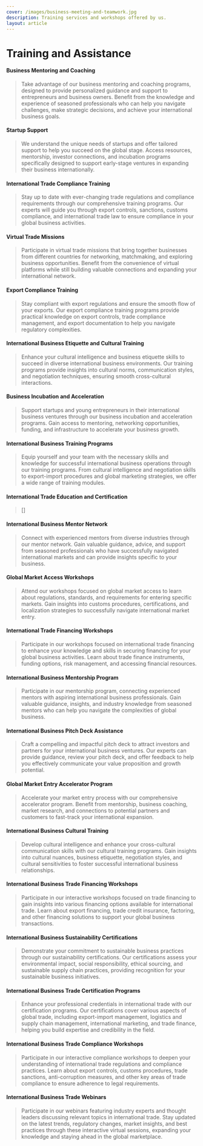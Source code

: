```yaml
---
cover: /images/business-meeting-and-teamwork.jpg
description: Training services and workshops offered by us.
layout: article
---
```


# Training and Assistance

#### Business Mentoring and Coaching
> Take advantage of our business mentoring and coaching programs, designed to provide personalized guidance and support to entrepreneurs and business owners. Benefit from the knowledge and experience of seasoned professionals who can help you navigate challenges, make strategic decisions, and achieve your international business goals.

#### Startup Support
> We understand the unique needs of startups and offer tailored support to help you succeed on the global stage. Access resources, mentorship, investor connections, and incubation programs specifically designed to support early-stage ventures in expanding their business internationally.

#### International Trade Compliance Training
> Stay up to date with ever-changing trade regulations and compliance requirements through our comprehensive training programs. Our experts will guide you through export controls, sanctions, customs compliance, and international trade law to ensure compliance in your global business activities.

#### Virtual Trade Missions
> Participate in virtual trade missions that bring together businesses from different countries for networking, matchmaking, and exploring business opportunities. Benefit from the convenience of virtual platforms while still building valuable connections and expanding your international network.

#### Export Compliance Training
> Stay compliant with export regulations and ensure the smooth flow of your exports. Our export compliance training programs provide practical knowledge on export controls, trade compliance management, and export documentation to help you navigate regulatory complexities.

#### International Business Etiquette and Cultural Training
> Enhance your cultural intelligence and business etiquette skills to succeed in diverse international business environments. Our training programs provide insights into cultural norms, communication styles, and negotiation techniques, ensuring smooth cross-cultural interactions.

#### Business Incubation and Acceleration
> Support startups and young entrepreneurs in their international business ventures through our business incubation and acceleration programs. Gain access to mentoring, networking opportunities, funding, and infrastructure to accelerate your business growth.

#### International Business Training Programs
> Equip yourself and your team with the necessary skills and knowledge for successful international business operations through our training programs. From cultural intelligence and negotiation skills to export-import procedures and global marketing strategies, we offer a wide range of training modules.

#### International Trade Education and Certification
> []

#### International Business Mentor Network
> Connect with experienced mentors from diverse industries through our mentor network. Gain valuable guidance, advice, and support from seasoned professionals who have successfully navigated international markets and can provide insights specific to your business.

#### Global Market Access Workshops
> Attend our workshops focused on global market access to learn about regulations, standards, and requirements for entering specific markets. Gain insights into customs procedures, certifications, and localization strategies to successfully navigate international market entry.

#### International Trade Financing Workshops
> Participate in our workshops focused on international trade financing to enhance your knowledge and skills in securing financing for your global business activities. Learn about trade finance instruments, funding options, risk management, and accessing financial resources.

#### International Business Mentorship Program
> Participate in our mentorship program, connecting experienced mentors with aspiring international business professionals. Gain valuable guidance, insights, and industry knowledge from seasoned mentors who can help you navigate the complexities of global business.

#### International Business Pitch Deck Assistance
> Craft a compelling and impactful pitch deck to attract investors and partners for your international business ventures. Our experts can provide guidance, review your pitch deck, and offer feedback to help you effectively communicate your value proposition and growth potential.

#### Global Market Entry Accelerator Program
> Accelerate your market entry process with our comprehensive accelerator program. Benefit from mentorship, business coaching, market research, and connections to potential partners and customers to fast-track your international expansion.

#### International Business Cultural Training
> Develop cultural intelligence and enhance your cross-cultural communication skills with our cultural training programs. Gain insights into cultural nuances, business etiquette, negotiation styles, and cultural sensitivities to foster successful international business relationships.

#### International Business Trade Financing Workshops
> Participate in our interactive workshops focused on trade financing to gain insights into various financing options available for international trade. Learn about export financing, trade credit insurance, factoring, and other financing solutions to support your global business transactions.

#### International Business Sustainability Certifications
> Demonstrate your commitment to sustainable business practices through our sustainability certifications. Our certifications assess your environmental impact, social responsibility, ethical sourcing, and sustainable supply chain practices, providing recognition for your sustainable business initiatives.

#### International Business Trade Certification Programs
> Enhance your professional credentials in international trade with our certification programs. Our certifications cover various aspects of global trade, including export-import management, logistics and supply chain management, international marketing, and trade finance, helping you build expertise and credibility in the field.

#### International Business Trade Compliance Workshops
> Participate in our interactive compliance workshops to deepen your understanding of international trade regulations and compliance practices. Learn about export controls, customs procedures, trade sanctions, anti-corruption measures, and other key areas of trade compliance to ensure adherence to legal requirements.

#### International Business Trade Webinars
> Participate in our webinars featuring industry experts and thought leaders discussing relevant topics in international trade. Stay updated on the latest trends, regulatory changes, market insights, and best practices through these interactive virtual sessions, expanding your knowledge and staying ahead in the global marketplace.